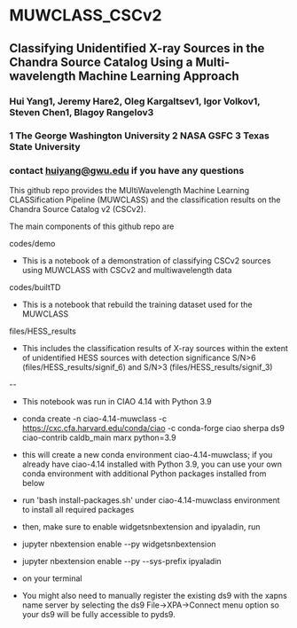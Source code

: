 # MUWCLASS_CSCv2
 
## Classifying Unidentified X-ray Sources in the Chandra Source Catalog Using a Multi-wavelength Machine Learning Approach
### Hui Yang1, Jeremy Hare2, Oleg Kargaltsev1, Igor Volkov1, Steven Chen1, Blagoy Rangelov3
### 1 The George Washington University 2 NASA GSFC 3 Texas State University

### contact huiyang@gwu.edu if you have any questions

This github repo provides the MUltiWavelength Machine Learning CLASSification Pipeline (MUWCLASS) and the classification results on the Chandra Source Catalog v2 (CSCv2). 

The main components of this github repo are

codes/demo
- This is a notebook of a demonstration of classifying CSCv2 sources using MUWCLASS with CSCv2 and multiwavelength data

codes/builtTD
- This is a notebook that rebuild the training dataset used for the MUWCLASS

files/HESS_results
- This includes the classification results of X-ray sources within the extent of unidentified HESS sources with detection significance S/N>6 (files/HESS_results/signif_6) and S/N>3 (files/HESS_results/signif_3)

-- 

* This notebook was run in CIAO 4.14 with Python 3.9 
* conda create -n ciao-4.14-muwclass -c https://cxc.cfa.harvard.edu/conda/ciao -c conda-forge ciao sherpa ds9 ciao-contrib caldb_main marx python=3.9
* this will create a new conda environment ciao-4.14-muwclass; if you already have ciao-4.14 installed with Python 3.9, you can use your own conda environment with additional Python packages installed from below

* run 'bash install-packages.sh' under ciao-4.14-muwclass environment to install all required packages 

* then, make sure to enable widgetsnbextension and ipyaladin, run 
* jupyter nbextension enable --py widgetsnbextension
* jupyter nbextension enable --py --sys-prefix ipyaladin
- on your terminal 

* You might also need to manually register the existing ds9 with the xapns name server by selecting the ds9 File->XPA->Connect menu option so your ds9 will be fully accessible to pyds9. 

